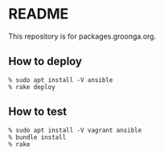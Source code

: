 # README

This repository is for packages.groonga.org.

## How to deploy

    % sudo apt install -V ansible
    % rake deploy

## How to test

    % sudo apt install -V vagrant ansible
    % bundle install
    % rake
